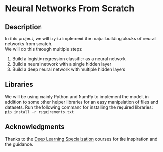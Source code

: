 # Neural Networks From Scratch

## Description

In this project, we will try to implement the major building blocks of neural networks from scratch.  
We will do this through multiple steps:

1. Build a logistic regression classifier as a neural network
2. Build a neural network with a single hidden layer
3. Build a deep neural network with multiple hidden layers

## Libraries

We will be using mainly Python and NumPy to implement the model, in addition to some other helper libraries for an easy manipulation of files and datasets. Run the following command for installing the required libraries:  
`pip install -r requirements.txt`

## Acknowledgments

Thanks to the [Deep Learning Specialization](https://www.deeplearning.ai/courses/deep-learning-specialization/) courses for the inspiration and the guidance.
